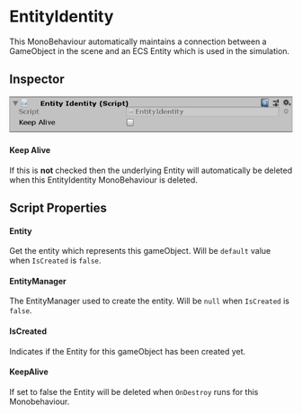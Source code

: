 # EntityIdentity

This MonoBehaviour automatically maintains a connection between a GameObject in the scene and an ECS Entity which is used in the simulation.

## Inspector

![EntityIdentity Inspector](images/EntityIdentityInspector.png)

#### Keep Alive

If this is **not** checked then the underlying Entity will automatically be deleted when this EntityIdentity MonoBehaviour is deleted.

## Script Properties

#### Entity

Get the entity which represents this gameObject. Will be `default` value when `IsCreated` is `false`.

#### EntityManager

The EntityManager used to create the entity. Will be `null` when `IsCreated` is `false`.

#### IsCreated

Indicates if the Entity for this gameObject has been created yet.

#### KeepAlive

If set to false the Entity will be deleted when `OnDestroy` runs for this Monobehaviour.
